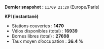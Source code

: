 **Dernier snapshot** : `11/09 21:20` (Europe/Paris)

**KPI (instantané)**

- Stations couvertes : **1470**
- Vélos disponibles (total) : **16939**
- Bornes libres (total) : **27698**
- Taux moyen d’occupation : **36.4 %**

